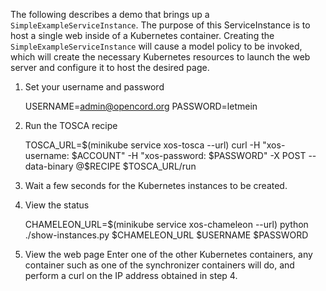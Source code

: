 The following describes a demo that brings up a `SimpleExampleServiceInstance`. The purpose of this ServiceInstance is to host a single web inside of a Kubernetes container. Creating the `SimpleExampleServiceInstance` will cause a model policy to be invoked, which will create the necessary Kubernetes resources to launch the web server and configure it to host the desired page.

1. Set your username and password

    USERNAME=admin@opencord.org
    PASSWORD=letmein

2. Run the TOSCA recipe

    TOSCA_URL=$(minikube service xos-tosca --url)
    curl -H "xos-username: $ACCOUNT" -H "xos-password: $PASSWORD" -X POST --data-binary @$RECIPE $TOSCA_URL/run    

3. Wait a few seconds for the Kubernetes instances to be created.

4. View the status

    CHAMELEON_URL=$(minikube service xos-chameleon --url)
    python ./show-instances.py $CHAMELEON_URL $USERNAME $PASSWORD

5. View the web page
Enter one of the other Kubernetes containers, any container such as one of the synchronizer containers will do, and perform a curl on the IP address obtained in step 4.

